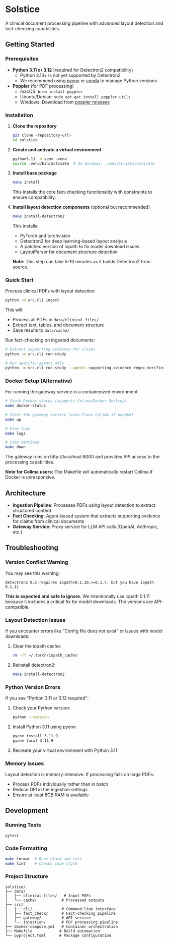 # Solstice

A clinical document processing pipeline with advanced layout detection and fact-checking capabilities.

## Getting Started

### Prerequisites

- **Python 3.11 or 3.12** (required for Detectron2 compatibility)
  - Python 3.13+ is not yet supported by Detectron2
  - We recommend using [pyenv](https://github.com/pyenv/pyenv) or [conda](https://docs.conda.io/) to manage Python versions
- **Poppler** (for PDF processing)
  - macOS: `brew install poppler`
  - Ubuntu/Debian: `sudo apt-get install poppler-utils`
  - Windows: Download from [poppler releases](https://github.com/oschwartz10612/poppler-windows/releases)

### Installation

1. **Clone the repository**
   ```bash
   git clone <repository-url>
   cd solstice
   ```

2. **Create and activate a virtual environment**
   ```bash
   python3.11 -m venv .venv
   source .venv/bin/activate  # On Windows: .venv\Scripts\activate
   ```

3. **Install base package**
   ```bash
   make install
   ```
   This installs the core fact-checking functionality with constraints to ensure compatibility.

4. **Install layout detection components** (optional but recommended)
   ```bash
   make install-detectron2
   ```
   This installs:
   - PyTorch and torchvision
   - Detectron2 for deep learning-based layout analysis
   - A patched version of iopath to fix model download issues
   - LayoutParser for document structure detection

   **Note:** This step can take 5-10 minutes as it builds Detectron2 from source.

### Quick Start

Process clinical PDFs with layout detection:

```bash
python -m src.cli ingest
```

This will:
- Process all PDFs in `data/clinical_files/`
- Extract text, tables, and document structure
- Save results to `data/cache/`

Run fact-checking on ingested documents:

```bash
# Extract supporting evidence for claims
python -m src.cli run-study

# Run specific agents only
python -m src.cli run-study --agents supporting_evidence regex_verifier
```

### Docker Setup (Alternative)

For running the gateway service in a containerized environment:

```bash
# Check Docker status (supports Colima/Docker Desktop)
make docker-status

# Start the gateway service (auto-fixes Colima if needed)
make up

# View logs
make logs

# Stop services
make down
```

The gateway runs on http://localhost:8000 and provides API access to the processing capabilities.

**Note for Colima users:** The Makefile will automatically restart Colima if Docker is unresponsive.

## Architecture

- **Ingestion Pipeline**: Processes PDFs using layout detection to extract structured content
- **Fact Checking**: Agent-based system that extracts supporting evidence for claims from clinical documents
- **Gateway Service**: Proxy service for LLM API calls (OpenAI, Anthropic, etc.)

## Troubleshooting

### Version Conflict Warning

You may see this warning:
```
detectron2 0.6 requires iopath<0.1.10,>=0.1.7, but you have iopath 0.1.11
```

**This is expected and safe to ignore.** We intentionally use iopath 0.1.11 because it includes a critical fix for model downloads. The versions are API-compatible.

### Layout Detection Issues

If you encounter errors like "Config file does not exist" or issues with model downloads:

1. Clear the iopath cache:
   ```bash
   rm -rf ~/.torch/iopath_cache/
   ```

2. Reinstall detectron2:
   ```bash
   make install-detectron2
   ```

### Python Version Errors

If you see "Python 3.11 or 3.12 required":

1. Check your Python version:
   ```bash
   python --version
   ```

2. Install Python 3.11 using pyenv:
   ```bash
   pyenv install 3.11.9
   pyenv local 3.11.9
   ```

3. Recreate your virtual environment with Python 3.11

### Memory Issues

Layout detection is memory-intensive. If processing fails on large PDFs:
- Process PDFs individually rather than in batch
- Reduce DPI in the ingestion settings
- Ensure at least 8GB RAM is available

## Development

### Running Tests
```bash
pytest
```

### Code Formatting
```bash
make format  # Runs black and ruff
make lint    # Checks code style
```

### Project Structure
```
solstice/
├── data/
│   ├── clinical_files/   # Input PDFs
│   └── cache/           # Processed outputs
├── src/
│   ├── cli/             # Command-line interface
│   ├── fact_check/      # Fact-checking pipeline
│   ├── gateway/         # API service
│   └── injestion/       # PDF processing pipeline
├── docker-compose.yml   # Container orchestration
├── Makefile            # Build automation
└── pyproject.toml      # Package configuration
```